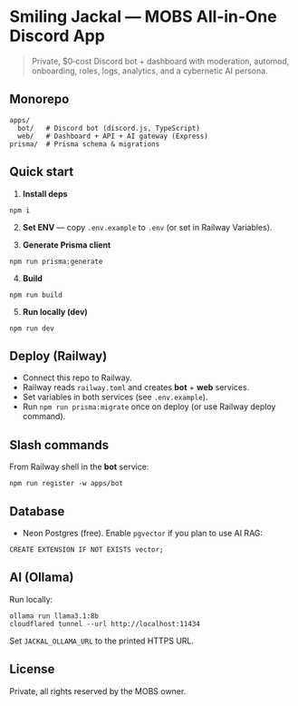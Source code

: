 # Smiling Jackal — MOBS All‑in‑One Discord App

> Private, $0‑cost Discord bot + dashboard with moderation, automod, onboarding, roles, logs, analytics, and a cybernetic AI persona.

## Monorepo
```
apps/
  bot/   # Discord bot (discord.js, TypeScript)
  web/   # Dashboard + API + AI gateway (Express)
prisma/  # Prisma schema & migrations
```

## Quick start

1) **Install deps**
```
npm i
```

2) **Set ENV** — copy `.env.example` to `.env` (or set in Railway Variables).

3) **Generate Prisma client**
```
npm run prisma:generate
```

4) **Build**
```
npm run build
```

5) **Run locally (dev)**
```
npm run dev
```

## Deploy (Railway)

- Connect this repo to Railway.
- Railway reads `railway.toml` and creates **bot** + **web** services.
- Set variables in both services (see `.env.example`).
- Run `npm run prisma:migrate` once on deploy (or use Railway deploy command).

## Slash commands
From Railway shell in the **bot** service:
```
npm run register -w apps/bot
```

## Database
- Neon Postgres (free). Enable `pgvector` if you plan to use AI RAG:
```
CREATE EXTENSION IF NOT EXISTS vector;
```

## AI (Ollama)
Run locally:
```
ollama run llama3.1:8b
cloudflared tunnel --url http://localhost:11434
```
Set `JACKAL_OLLAMA_URL` to the printed HTTPS URL.

## License
Private, all rights reserved by the MOBS owner.
